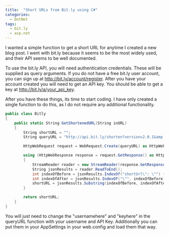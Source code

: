 ```yaml
---
title:  "Short URLs from Bit.ly using C#"
categories: 
  - DotNet
tags:
  - bit.ly
  - asp.net
---
```


I wanted a simple function to get a short URL for anytime I created a new blog post. I went with bit.ly because it seems to be the most widely used, and their API seems to be well documented.

To use the bit.ly API, you will need authentication credentials. These will be supplied as query arguments. If you do not have a free bit.ly user account, you can sign up at <a href="http://bit.ly/account/register">http://bit.ly/account/register</a>. After you have your account created you will need to get an API key. You should be able to get a key at <a href="http://bit.ly/a/your_api_key">http://bit.ly/a/your_api_key</a>.

After you have these things, its time to start coding. I have only created a single function to do this, as I do not require any additional functionality.

```csharp
public class Bitly
{
	public static String GetShortenedURL(String inURL)
    {
        String shortURL = "";
        String queryURL = "http://api.bit.ly/shorten?version=2.0.1&amp;longUrl=" + inURL + "&amp;login=usernamehere&amp;apiKey=keyhere";

        HttpWebRequest request = WebRequest.Create(queryURL) as HttpWebRequest;

        using (HttpWebResponse response = request.GetResponse() as HttpWebResponse)
        {
            StreamReader reader = new StreamReader(response.GetResponseStream());
            String jsonResults = reader.ReadToEnd();
            int indexOfBefore = jsonResults.IndexOf("shortUrl\": \"") + 12;
            int indexOfAfter = jsonResults.IndexOf("\"", indexOfBefore);
            shortURL = jsonResults.Substring(indexOfBefore, indexOfAfter - indexOfBefore);
        }

        return shortURL;
    }
}
```

You will just need to change the "usernamehere" and "keyhere" in the queryURL function with your username and API Key. Additionally you can put them in your AppSettings in your web.config and load them that way.
